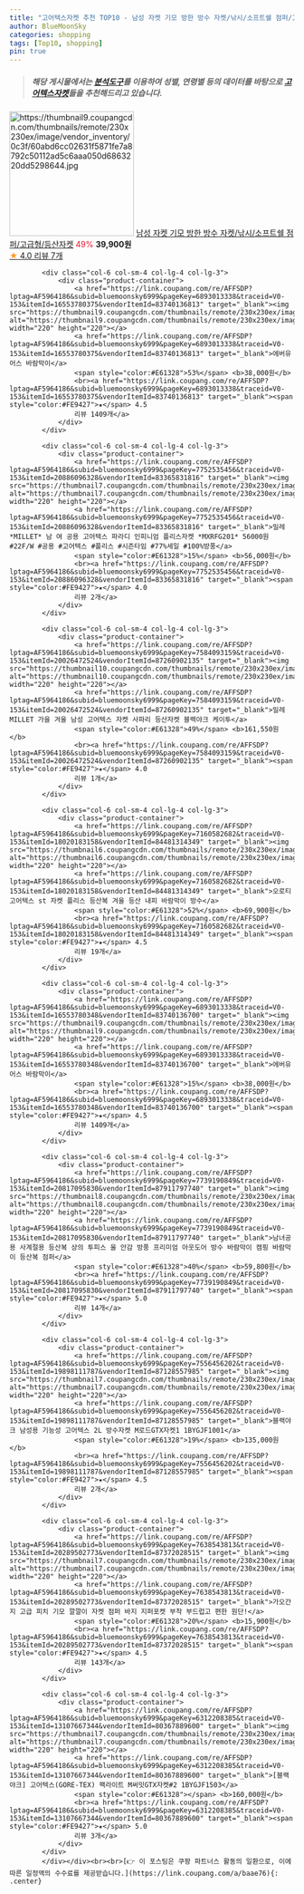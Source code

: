 ```yaml
---
title: "고어텍스자켓 추천 TOP10 - 남성 자켓 기모 방한 방수 자켓/낚시/소프트쉘 점퍼/고급형/등산자켓"
author: BlueMoonSky
categories: shopping
tags: [Top10, shopping]
pin: true
---
```


> ##### 해당 게시물에서는 [**분석도구**](https://itemscout.io/)를 이용하여 **성별**, **연령별** 등의 데이터를 바탕으로 [**고어텍스자켓**](https://link.coupang.com/a/baae76)들을 추천해드리고 있습니다.
<div class="container"><div class="row">
            <div class="col-6 col-sm-4 col-lg-4 col-lg-3">
                <div class="product-container">
                    <a href="https://link.coupang.com/re/AFFSDP?lptag=AF5964186&subid=bluemoonsky6999&pageKey=7715848420&traceid=V0-153&itemId=20694752630&vendorItemId=87766253944" target="_blank"><img src="https://thumbnail9.coupangcdn.com/thumbnails/remote/230x230ex/image/vendor_inventory/0c3f/60abd6cc02631f5871fe7a8792c50112ad5c6aaa050d6863220dd5298644.jpg" alt="https://thumbnail9.coupangcdn.com/thumbnails/remote/230x230ex/image/vendor_inventory/0c3f/60abd6cc02631f5871fe7a8792c50112ad5c6aaa050d6863220dd5298644.jpg" width="220" height="220"></a>
                    <a href="https://link.coupang.com/re/AFFSDP?lptag=AF5964186&subid=bluemoonsky6999&pageKey=7715848420&traceid=V0-153&itemId=20694752630&vendorItemId=87766253944" target="_blank">남성 자켓 기모 방한 방수 자켓/낚시/소프트쉘 점퍼/고급형/등산자켓</a>
                    <span style="color:#E61328">49%</span> <b>39,900원</b>
                    <br><a href="https://link.coupang.com/re/AFFSDP?lptag=AF5964186&subid=bluemoonsky6999&pageKey=7715848420&traceid=V0-153&itemId=20694752630&vendorItemId=87766253944" target="_blank"><span style="color:#FE9427">★</span> 4.0
                    리뷰 7개</a>
                </div>
            </div>
            
            <div class="col-6 col-sm-4 col-lg-4 col-lg-3">
                <div class="product-container">
                    <a href="https://link.coupang.com/re/AFFSDP?lptag=AF5964186&subid=bluemoonsky6999&pageKey=6893013338&traceid=V0-153&itemId=16553780375&vendorItemId=83740136813" target="_blank"><img src="https://thumbnail9.coupangcdn.com/thumbnails/remote/230x230ex/image/vendor_inventory/81f3/a5f620fb26363246e2287c080fecfc52454f6ecf55f81c01117f4f71eec1.jpg" alt="https://thumbnail9.coupangcdn.com/thumbnails/remote/230x230ex/image/vendor_inventory/81f3/a5f620fb26363246e2287c080fecfc52454f6ecf55f81c01117f4f71eec1.jpg" width="220" height="220"></a>
                    <a href="https://link.coupang.com/re/AFFSDP?lptag=AF5964186&subid=bluemoonsky6999&pageKey=6893013338&traceid=V0-153&itemId=16553780375&vendorItemId=83740136813" target="_blank">에버유어스 바람막이</a>
                    <span style="color:#E61328">53%</span> <b>38,000원</b>
                    <br><a href="https://link.coupang.com/re/AFFSDP?lptag=AF5964186&subid=bluemoonsky6999&pageKey=6893013338&traceid=V0-153&itemId=16553780375&vendorItemId=83740136813" target="_blank"><span style="color:#FE9427">★</span> 4.5
                    리뷰 1409개</a>
                </div>
            </div>
            
            <div class="col-6 col-sm-4 col-lg-4 col-lg-3">
                <div class="product-container">
                    <a href="https://link.coupang.com/re/AFFSDP?lptag=AF5964186&subid=bluemoonsky6999&pageKey=7752535456&traceid=V0-153&itemId=20886096328&vendorItemId=83365831816" target="_blank"><img src="https://thumbnail7.coupangcdn.com/thumbnails/remote/230x230ex/image/vendor_inventory/7d53/55f77c0261121047ba30eadaa685d8c6734675921c9dfe620a1b04cc32e2.png" alt="https://thumbnail7.coupangcdn.com/thumbnails/remote/230x230ex/image/vendor_inventory/7d53/55f77c0261121047ba30eadaa685d8c6734675921c9dfe620a1b04cc32e2.png" width="220" height="220"></a>
                    <a href="https://link.coupang.com/re/AFFSDP?lptag=AF5964186&subid=bluemoonsky6999&pageKey=7752535456&traceid=V0-153&itemId=20886096328&vendorItemId=83365831816" target="_blank">밀레 *MILLET* 남 여 공용 고어텍스 파라디 인피니엄 플리스자켓 *MXRFG201* 56000원 #22F/W #공용 #고어텍스 #플리스 #시즌타임 #77%세일 #100%방풍</a>
                    <span style="color:#E61328">15%</span> <b>56,000원</b>
                    <br><a href="https://link.coupang.com/re/AFFSDP?lptag=AF5964186&subid=bluemoonsky6999&pageKey=7752535456&traceid=V0-153&itemId=20886096328&vendorItemId=83365831816" target="_blank"><span style="color:#FE9427">★</span> 4.0
                    리뷰 2개</a>
                </div>
            </div>
            
            <div class="col-6 col-sm-4 col-lg-4 col-lg-3">
                <div class="product-container">
                    <a href="https://link.coupang.com/re/AFFSDP?lptag=AF5964186&subid=bluemoonsky6999&pageKey=7584093159&traceid=V0-153&itemId=20026472524&vendorItemId=87260902135" target="_blank"><img src="https://thumbnail10.coupangcdn.com/thumbnails/remote/230x230ex/image/vendor_inventory/9b58/ae510d3c7c8e80f645182960799a5a59e23757d24443645f2644af2912c1.png" alt="https://thumbnail10.coupangcdn.com/thumbnails/remote/230x230ex/image/vendor_inventory/9b58/ae510d3c7c8e80f645182960799a5a59e23757d24443645f2644af2912c1.png" width="220" height="220"></a>
                    <a href="https://link.coupang.com/re/AFFSDP?lptag=AF5964186&subid=bluemoonsky6999&pageKey=7584093159&traceid=V0-153&itemId=20026472524&vendorItemId=87260902135" target="_blank">밀레 MILLET 가을 겨울 남성 고어텍스 자켓 사파리 등산자켓 블랙야크 케이투</a>
                    <span style="color:#E61328">49%</span> <b>161,550원</b>
                    <br><a href="https://link.coupang.com/re/AFFSDP?lptag=AF5964186&subid=bluemoonsky6999&pageKey=7584093159&traceid=V0-153&itemId=20026472524&vendorItemId=87260902135" target="_blank"><span style="color:#FE9427">★</span> 4.0
                    리뷰 1개</a>
                </div>
            </div>
            
            <div class="col-6 col-sm-4 col-lg-4 col-lg-3">
                <div class="product-container">
                    <a href="https://link.coupang.com/re/AFFSDP?lptag=AF5964186&subid=bluemoonsky6999&pageKey=7160582682&traceid=V0-153&itemId=18020183158&vendorItemId=84481314349" target="_blank"><img src="https://thumbnail6.coupangcdn.com/thumbnails/remote/230x230ex/image/vendor_inventory/26c1/a7012c1c580d5ca622110f3abf65379b0bdf514da8b844951f77e128508e.png" alt="https://thumbnail6.coupangcdn.com/thumbnails/remote/230x230ex/image/vendor_inventory/26c1/a7012c1c580d5ca622110f3abf65379b0bdf514da8b844951f77e128508e.png" width="220" height="220"></a>
                    <a href="https://link.coupang.com/re/AFFSDP?lptag=AF5964186&subid=bluemoonsky6999&pageKey=7160582682&traceid=V0-153&itemId=18020183158&vendorItemId=84481314349" target="_blank">오로티 고어텍스 st 자켓 플리스 등산복 겨울 등산 내피 바람막이 방수</a>
                    <span style="color:#E61328">52%</span> <b>69,900원</b>
                    <br><a href="https://link.coupang.com/re/AFFSDP?lptag=AF5964186&subid=bluemoonsky6999&pageKey=7160582682&traceid=V0-153&itemId=18020183158&vendorItemId=84481314349" target="_blank"><span style="color:#FE9427">★</span> 4.5
                    리뷰 19개</a>
                </div>
            </div>
            
            <div class="col-6 col-sm-4 col-lg-4 col-lg-3">
                <div class="product-container">
                    <a href="https://link.coupang.com/re/AFFSDP?lptag=AF5964186&subid=bluemoonsky6999&pageKey=6893013338&traceid=V0-153&itemId=16553780348&vendorItemId=83740136700" target="_blank"><img src="https://thumbnail9.coupangcdn.com/thumbnails/remote/230x230ex/image/vendor_inventory/beb9/86570c3de93c1a7bcadff98f6e199b7bb1275f235056a16c8b81f17747ad.jpg" alt="https://thumbnail9.coupangcdn.com/thumbnails/remote/230x230ex/image/vendor_inventory/beb9/86570c3de93c1a7bcadff98f6e199b7bb1275f235056a16c8b81f17747ad.jpg" width="220" height="220"></a>
                    <a href="https://link.coupang.com/re/AFFSDP?lptag=AF5964186&subid=bluemoonsky6999&pageKey=6893013338&traceid=V0-153&itemId=16553780348&vendorItemId=83740136700" target="_blank">에버유어스 바람막이</a>
                    <span style="color:#E61328">15%</span> <b>38,000원</b>
                    <br><a href="https://link.coupang.com/re/AFFSDP?lptag=AF5964186&subid=bluemoonsky6999&pageKey=6893013338&traceid=V0-153&itemId=16553780348&vendorItemId=83740136700" target="_blank"><span style="color:#FE9427">★</span> 4.5
                    리뷰 1409개</a>
                </div>
            </div>
            
            <div class="col-6 col-sm-4 col-lg-4 col-lg-3">
                <div class="product-container">
                    <a href="https://link.coupang.com/re/AFFSDP?lptag=AF5964186&subid=bluemoonsky6999&pageKey=7739190849&traceid=V0-153&itemId=20817095830&vendorItemId=87911797740" target="_blank"><img src="https://thumbnail8.coupangcdn.com/thumbnails/remote/230x230ex/image/vendor_inventory/1e8d/3fb2877f491b91b6dd81fb2ea245e6ea30e6b6d7bdecc40c8de52341a077.jpg" alt="https://thumbnail8.coupangcdn.com/thumbnails/remote/230x230ex/image/vendor_inventory/1e8d/3fb2877f491b91b6dd81fb2ea245e6ea30e6b6d7bdecc40c8de52341a077.jpg" width="220" height="220"></a>
                    <a href="https://link.coupang.com/re/AFFSDP?lptag=AF5964186&subid=bluemoonsky6999&pageKey=7739190849&traceid=V0-153&itemId=20817095830&vendorItemId=87911797740" target="_blank">남녀공용 사계절용 등산복 상의 투피스 울 안감 방풍 프리미엄 아웃도어 방수 바람막이 캠핑 바람막이 등산복 점퍼</a>
                    <span style="color:#E61328">40%</span> <b>59,800원</b>
                    <br><a href="https://link.coupang.com/re/AFFSDP?lptag=AF5964186&subid=bluemoonsky6999&pageKey=7739190849&traceid=V0-153&itemId=20817095830&vendorItemId=87911797740" target="_blank"><span style="color:#FE9427">★</span> 5.0
                    리뷰 14개</a>
                </div>
            </div>
            
            <div class="col-6 col-sm-4 col-lg-4 col-lg-3">
                <div class="product-container">
                    <a href="https://link.coupang.com/re/AFFSDP?lptag=AF5964186&subid=bluemoonsky6999&pageKey=7556456202&traceid=V0-153&itemId=19898111787&vendorItemId=87128557985" target="_blank"><img src="https://thumbnail7.coupangcdn.com/thumbnails/remote/230x230ex/image/vendor_inventory/467a/c725bdce203067021b3928a12f0220fe4d6099f8b397e03499f0117e8bab.png" alt="https://thumbnail7.coupangcdn.com/thumbnails/remote/230x230ex/image/vendor_inventory/467a/c725bdce203067021b3928a12f0220fe4d6099f8b397e03499f0117e8bab.png" width="220" height="220"></a>
                    <a href="https://link.coupang.com/re/AFFSDP?lptag=AF5964186&subid=bluemoonsky6999&pageKey=7556456202&traceid=V0-153&itemId=19898111787&vendorItemId=87128557985" target="_blank">블랙야크 남성용 기능성 고어텍스 2L 방수자켓 M로드GTX자켓1 1BYGJF1001</a>
                    <span style="color:#E61328">19%</span> <b>135,000원</b>
                    <br><a href="https://link.coupang.com/re/AFFSDP?lptag=AF5964186&subid=bluemoonsky6999&pageKey=7556456202&traceid=V0-153&itemId=19898111787&vendorItemId=87128557985" target="_blank"><span style="color:#FE9427">★</span> 4.5
                    리뷰 2개</a>
                </div>
            </div>
            
            <div class="col-6 col-sm-4 col-lg-4 col-lg-3">
                <div class="product-container">
                    <a href="https://link.coupang.com/re/AFFSDP?lptag=AF5964186&subid=bluemoonsky6999&pageKey=7638543813&traceid=V0-153&itemId=20289502773&vendorItemId=87372028515" target="_blank"><img src="https://thumbnail7.coupangcdn.com/thumbnails/remote/230x230ex/image/vendor_inventory/bb37/e2290a58dd8d3c840f81138209e273b25eea32a9fa7c9f9a31ded7e57db1.jpg" alt="https://thumbnail7.coupangcdn.com/thumbnails/remote/230x230ex/image/vendor_inventory/bb37/e2290a58dd8d3c840f81138209e273b25eea32a9fa7c9f9a31ded7e57db1.jpg" width="220" height="220"></a>
                    <a href="https://link.coupang.com/re/AFFSDP?lptag=AF5964186&subid=bluemoonsky6999&pageKey=7638543813&traceid=V0-153&itemId=20289502773&vendorItemId=87372028515" target="_blank">가오간지 고급 피치 기모 깔깔이 자켓 점퍼 바지 지퍼포켓 부착 부드럽고 편한 원단!</a>
                    <span style="color:#E61328">20%</span> <b>15,900원</b>
                    <br><a href="https://link.coupang.com/re/AFFSDP?lptag=AF5964186&subid=bluemoonsky6999&pageKey=7638543813&traceid=V0-153&itemId=20289502773&vendorItemId=87372028515" target="_blank"><span style="color:#FE9427">★</span> 4.5
                    리뷰 143개</a>
                </div>
            </div>
            
            <div class="col-6 col-sm-4 col-lg-4 col-lg-3">
                <div class="product-container">
                    <a href="https://link.coupang.com/re/AFFSDP?lptag=AF5964186&subid=bluemoonsky6999&pageKey=6312208385&traceid=V0-153&itemId=13107667344&vendorItemId=80367889600" target="_blank"><img src="https://thumbnail7.coupangcdn.com/thumbnails/remote/230x230ex/image/vendor_inventory/c09a/3f90ed86ada0c5cd221a24d086b364b310a10adb13e19cc73db4d5adf5e4.jpg" alt="https://thumbnail7.coupangcdn.com/thumbnails/remote/230x230ex/image/vendor_inventory/c09a/3f90ed86ada0c5cd221a24d086b364b310a10adb13e19cc73db4d5adf5e4.jpg" width="220" height="220"></a>
                    <a href="https://link.coupang.com/re/AFFSDP?lptag=AF5964186&subid=bluemoonsky6999&pageKey=6312208385&traceid=V0-153&itemId=13107667344&vendorItemId=80367889600" target="_blank">[블랙야크] 고어텍스(GORE-TEX) 팩라이트 M써밋GTX자켓#2 1BYGJF1503</a>
                    <span style="color:#E61328"></span> <b>160,000원</b>
                    <br><a href="https://link.coupang.com/re/AFFSDP?lptag=AF5964186&subid=bluemoonsky6999&pageKey=6312208385&traceid=V0-153&itemId=13107667344&vendorItemId=80367889600" target="_blank"><span style="color:#FE9427">★</span> 5.0
                    리뷰 3개</a>
                </div>
            </div>
            </div></div><br><br>[👉 이 포스팅은 쿠팡 파트너스 활동의 일환으로, 이에 따른 일정액의 수수료를 제공받습니다.](https://link.coupang.com/a/baae76){: .center}